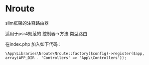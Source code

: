 # Nroute
slim框架的注释路由器

适用于psr4规范的 控制器->方法 类型路由

在index.php 加入如下代码：
````$config = array('cacheDir'=>CACHE_DIR, 'forceUseCache'=> true);
\App\Libraries\Nroute\Nroute::factory($config)->register($app, array(APP_DIR . 'Controllers' => 'App\\Controllers'));

